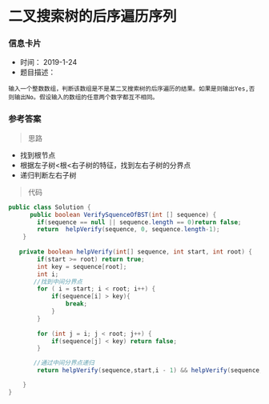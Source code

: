 # 二叉搜索树的后序遍历序列 

### 信息卡片 

- 时间： 2019-1-24
- 题目描述：

```
输入一个整数数组，判断该数组是不是某二叉搜索树的后序遍历的结果。如果是则输出Yes,否则输出No。假设输入的数组的任意两个数字都互不相同。
```

 

### 参考答案

> 思路

- 找到根节点
- 根据左子树<根<右子树的特征，找到左右子树的分界点
- 递归判断左右子树




> 代码

```java
public class Solution {
      public boolean VerifySquenceOfBST(int [] sequence) {
        if(sequence == null || sequence.length == 0)return false;
        return  helpVerify(sequence, 0, sequence.length-1);
    }
    
   private boolean helpVerify(int[] sequence, int start, int root) {
        if(start >= root) return true;
        int key = sequence[root];
        int i;
       //找到中间分界点
        for ( i = start; i < root; i++) {
            if(sequence[i] > key){
                break;
            }
        }
		
        for (int j = i; j < root; j++) {
            if(sequence[j] < key) return false;
        }

       //通过中间分界点递归
        return helpVerify(sequence,start,i - 1) && helpVerify(sequence,i,root - 1);

    }
}
```



